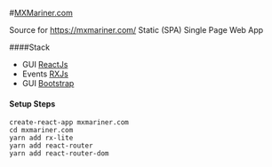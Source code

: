 #[MXMariner.com](https://mxmariner.com/)

Source for https://mxmariner.com/ Static (SPA) Single Page Web App

####Stack

* GUI [ReactJs](https://facebook.github.io/react/)
* Events [RXJs](http://reactivex.io/rxjs/)
* GUI [Bootstrap](http://getbootstrap.com/) 

#### Setup Steps
```
create-react-app mxmariner.com
cd mxmariner.com
yarn add rx-lite 
yarn add react-router
yarn add react-router-dom
```